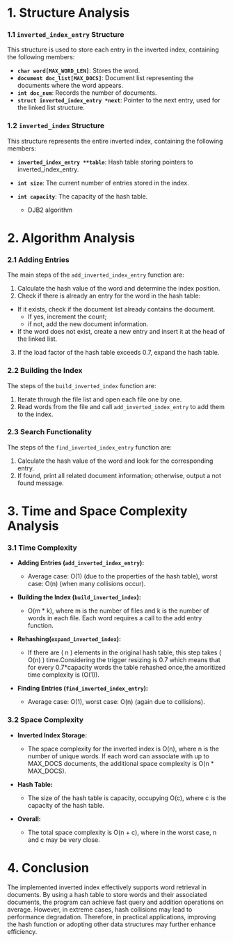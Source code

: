 # 1. Structure Analysis
### 1.1 `inverted_index_entry` Structure
This structure is used to store each entry in the inverted index, containing the following members:

- **`char word[MAX_WORD_LEN]`**: Stores the word.
- **`document doc_list[MAX_DOCS]`**: Document list representing the documents where the word appears.
- **`int doc_num`**: Records the number of documents.
- **`struct inverted_index_entry *next`**: Pointer to the next entry, used for the linked list structure.
### 1.2 `inverted_index` Structure
This structure represents the entire inverted index, containing the following members:

- **`inverted_index_entry **table`**: Hash table storing pointers to inverted_index_entry.
- **`int size`**: The current number of entries stored in the index.
- **`int capacity`**: The capacity of the hash table.

  - DJB2 algorithm
# 2. Algorithm Analysis
### 2.1 Adding Entries
The main steps of the `add_inverted_index_entry` function are:

1. Calculate the hash value of the word and determine the index position.
2. Check if there is already an entry for the word in the hash table:
  - If it exists, check if the document list already contains the document.
    - If yes, increment the count;
    - if not, add the new document information.
  - If the word does not exist, create a new entry and insert it at the head of the linked list.
3. If the load factor of the hash table exceeds 0.7, expand the hash table.
### 2.2 Building the Index
The steps of the `build_inverted_index` function are:

1. Iterate through the file list and open each file one by one.
2. Read words from the file and call `add_inverted_index_entry` to add them to the index.
### 2.3 Search Functionality
The steps of the `find_inverted_index_entry` function are:

1. Calculate the hash value of the word and look for the corresponding entry.
2. If found, print all related document information; otherwise, output a not found message.
# 3. Time and Space Complexity Analysis
### 3.1 Time Complexity
- **Adding Entries (`add_inverted_index_entry`):**

  - Average case: O(1) (due to the properties of the hash table), worst case: O(n) (when many collisions occur).
- **Building the Index (`build_inverted_index`):**

  - O(m * k), where m is the number of files and k is the number of words in each file. Each word requires a call to the add entry function.
 
- **Rehashing(`expand_inverted_index`):**

  - If there are ( n ) elements in the original hash table, this step takes ( O(n) ) time.Considering the trigger resizing is 0.7 which means that for every 0.7*capacity words the table rehashed once,the amoritized time complexity is (O(1)).
- **Finding Entries (`find_inverted_index_entry`):**

  - Average case: O(1), worst case: O(n) (again due to collisions).
### 3.2 Space Complexity
- **Inverted Index Storage:**

  - The space complexity for the inverted index is O(n), where n is the number of unique words. If each word can associate with up to MAX_DOCS documents, the additional space complexity is O(n * MAX_DOCS).
- **Hash Table:**

  - The size of the hash table is capacity, occupying O(c), where c is the capacity of the hash table.
- **Overall:**

  - The total space complexity is O(n + c), where in the worst case, n and c may be very close.
# 4. Conclusion
The implemented inverted index effectively supports word retrieval in documents. By using a hash table to store words and their associated documents, the program can achieve fast query and addition operations on average. However, in extreme cases, hash collisions may lead to performance degradation. Therefore, in practical applications, improving the hash function or adopting other data structures may further enhance efficiency.
